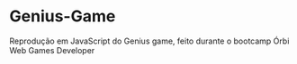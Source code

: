 # Genius-Game

Reprodução em JavaScript do Genius game, feito durante o bootcamp Órbi Web Games Developer

